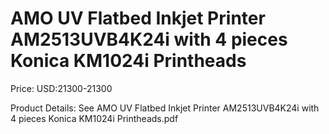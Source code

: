 # AMO UV Flatbed Inkjet Printer AM2513UVB4K24i with 4 pieces Konica KM1024i Printheads

Price: USD:21300-21300

Product Details: See AMO UV Flatbed Inkjet Printer AM2513UVB4K24i with 4 pieces Konica KM1024i Printheads.pdf